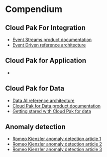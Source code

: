 # Compendium

## Cloud Pak For Integration

* [Event Streams product documentation]()
* [Event Driven reference architecture]()

## Cloud Pak for Application

* []()

## Cloud Pak for Data

* [Data AI reference architecture](https://ibm-cloud-architecture.github.io/refarch-data-ai-analytics/)
* [Cloud Pak for Data product documentation]()
* [Getting stared with Cloud Pak for data](https://developer.ibm.com/series/cloud-pak-for-data-learning-path/)

## Anomaly detection

* [Romeo Kienzler anomaly detection article 1](https://developer.ibm.com/tutorials/iot-deep-learning-anomaly-detection-1)
* [Romeo Kienzler anomaly detection article 2](https://developer.ibm.com/tutorials/iot-deep-learning-anomaly-detection-2)
* [Romeo Kienzler anomaly detection article 3](https://developer.ibm.com/tutorials/iot-deep-learning-anomaly-detection-3/)